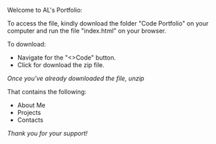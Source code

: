 Welcome to AL's Portfolio:

To access the file, kindly download the folder "Code Portfolio" on your computer and run the file "index.html" on your browser.

To download:
- Navigate for the "<>Code" button. 
- Click for download the zip file. 

*Once you've already downloaded the file, unzip*

That contains the following:
- About Me
- Projects
- Contacts

*Thank you for your support!*

